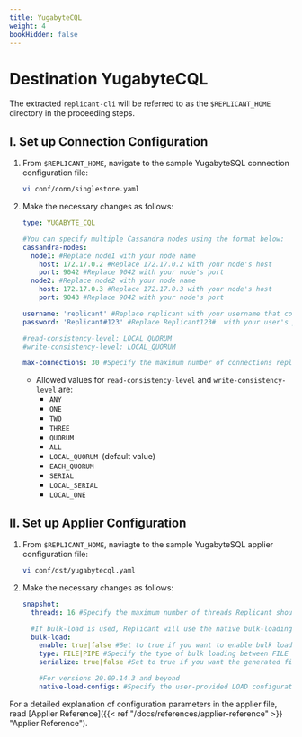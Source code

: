 ```yaml
---
title: YugabyteCQL
weight: 4
bookHidden: false
---
```

# Destination YugabyteCQL

The extracted `replicant-cli` will be referred to as the `$REPLICANT_HOME` directory in the proceeding steps.

## I. Set up Connection Configuration

1. From `$REPLICANT_HOME`, navigate to the sample YugabyteSQL connection configuration file:
    ```BASH
    vi conf/conn/singlestore.yaml
    ```
2. Make the necessary changes as follows:
    ```YAML
    type: YUGABYTE_CQL

    #You can specify multiple Cassandra nodes using the format below:
    cassandra-nodes:
      node1: #Replace node1 with your node name
        host: 172.17.0.2 #Replace 172.17.0.2 with your node's host
        port: 9042 #Replace 9042 with your node's port
      node2: #Replace node2 with your node name
        host: 172.17.0.3 #Replace 172.17.0.3 with your node's host
        port: 9043 #Replace 9042 with your node's port    

    username: 'replicant' #Replace replicant with your username that connects to your Cassandra server
    password: 'Replicant#123' #Replace Replicant123#  with your user's password

    #read-consistency-level: LOCAL_QUORUM  
    #write-consistency-level: LOCAL_QUORUM

    max-connections: 30 #Specify the maximum number of connections replicant can open in YugabyteCQL
    ```
      - Allowed values for `read-consistency-level` and `write-consistency-level` are: 
        - `ANY`
        - `ONE`
        - `TWO`
        - `THREE`
        - `QUORUM`
        - `ALL`
        - `LOCAL_QUORUM `(default value)
        - `EACH_QUORUM`
        - `SERIAL`
        - `LOCAL_SERIAL`
        - `LOCAL_ONE`

## II. Set up Applier Configuration

1. From `$REPLICANT_HOME`, naviagte to the sample YugabyteSQL applier configuration file:
    ```BASH
    vi conf/dst/yugabytecql.yaml
    ```
2. Make the necessary changes as follows:
    ```YAML
    snapshot:
      threads: 16 #Specify the maximum number of threads Replicant should use for writing to the target

      #If bulk-load is used, Replicant will use the native bulk-loading capabilities of the target database
      bulk-load:
        enable: true|false #Set to true if you want to enable bulk loading
        type: FILE|PIPE #Specify the type of bulk loading between FILE and PIPE
        serialize: true|false #Set to true if you want the generated files to be applied in serial/parallel fashion

        #For versions 20.09.14.3 and beyond
        native-load-configs: #Specify the user-provided LOAD configuration string which will be appended to the s3 specific LOAD SQL command
    ```

For a detailed explanation of configuration parameters in the applier file, read [Applier Reference]({{< ref "/docs/references/applier-reference" >}} "Applier Reference").
